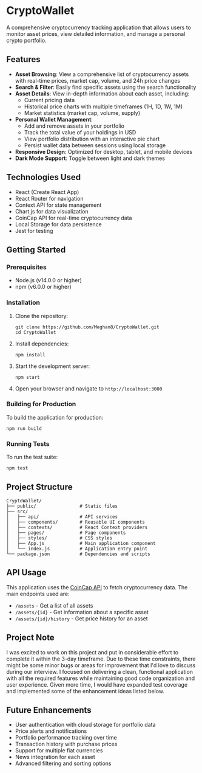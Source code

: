 # CryptoWallet

A comprehensive cryptocurrency tracking application that allows users to monitor asset prices, view detailed information, and manage a personal crypto portfolio.

## Features

- **Asset Browsing**: View a comprehensive list of cryptocurrency assets with real-time prices, market cap, volume, and 24h price changes
- **Search & Filter**: Easily find specific assets using the search functionality
- **Asset Details**: View in-depth information about each asset, including:
  - Current pricing data
  - Historical price charts with multiple timeframes (1H, 1D, 1W, 1M)
  - Market statistics (market cap, volume, supply)
- **Personal Wallet Management**:
  - Add and remove assets in your portfolio
  - Track the total value of your holdings in USD
  - View portfolio distribution with an interactive pie chart
  - Persist wallet data between sessions using local storage
- **Responsive Design**: Optimized for desktop, tablet, and mobile devices
- **Dark Mode Support**: Toggle between light and dark themes

## Technologies Used

- React (Create React App)
- React Router for navigation
- Context API for state management
- Chart.js for data visualization
- CoinCap API for real-time cryptocurrency data
- Local Storage for data persistence
- Jest for testing

## Getting Started

### Prerequisites

- Node.js (v14.0.0 or higher)
- npm (v6.0.0 or higher)

### Installation

1. Clone the repository:
   ```
   git clone https://github.com/Meghan8/CryptoWallet.git
   cd CryptoWallet
   ```

2. Install dependencies:
   ```
   npm install
   ```

3. Start the development server:
   ```
   npm start
   ```

4. Open your browser and navigate to `http://localhost:3000`

### Building for Production

To build the application for production:

```
npm run build
```

### Running Tests

To run the test suite:

```
npm test
```

## Project Structure

```
CryptoWallet/
├── public/                # Static files
├── src/
│   ├── api/               # API services
│   ├── components/        # Reusable UI components
│   ├── contexts/          # React Context providers
│   ├── pages/             # Page components
│   ├── styles/            # CSS styles
│   ├── App.js             # Main application component
│   └── index.js           # Application entry point
└── package.json           # Dependencies and scripts
```

## API Usage

This application uses the [CoinCap API](https://docs.coincap.io/) to fetch cryptocurrency data. The main endpoints used are:

- `/assets` - Get a list of all assets
- `/assets/{id}` - Get information about a specific asset
- `/assets/{id}/history` - Get price history for an asset

## Project Note

I was excited to work on this project and put in considerable effort to complete it within the 3-day timeframe. Due to these time constraints, there might be some minor bugs or areas for improvement that I'd love to discuss during our interview. I focused on delivering a clean, functional application with all the required features while maintaining good code organization and user experience. Given more time, I would have expanded test coverage and implemented some of the enhancement ideas listed below.

## Future Enhancements

- User authentication with cloud storage for portfolio data
- Price alerts and notifications
- Portfolio performance tracking over time
- Transaction history with purchase prices
- Support for multiple fiat currencies
- News integration for each asset
- Advanced filtering and sorting options
